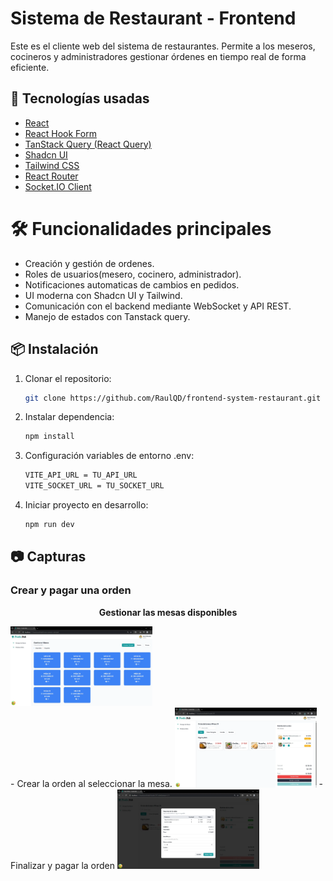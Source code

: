 # Sistema de Restaurant - Frontend

Este es el cliente web del sistema de restaurantes. Permite a los meseros, cocineros y administradores gestionar órdenes en tiempo real de forma eficiente.

## 🚀 Tecnologías usadas

- [React](https://react.dev/)
- [React Hook Form](https://react-hook-form.com/)
- [TanStack Query (React Query)](https://tanstack.com/query/latest)
- [Shadcn UI](https://ui.shadcn.dev/)
- [Tailwind CSS](https://tailwindcss.com/)
- [React Router](https://reactrouter.com/)
- [Socket.IO Client](https://socket.io/)

# 🛠️ Funcionalidades principales
- Creación y gestión de ordenes.
- Roles de usuarios(mesero, cocinero, administrador).
- Notificaciones automaticas de cambios en pedidos.
- UI moderna con Shadcn UI y Tailwind.
- Comunicación con el backend mediante WebSocket y API REST.
- Manejo de estados con Tanstack query.

## 📦 Instalación

1. Clonar el repositorio:

   ```bash
   git clone https://github.com/RaulQD/frontend-system-restaurant.git

   ```
2. Instalar dependencia:

   ```bash
   npm install
   ```
3. Configuración variables de entorno .env:
   
   ```bash
   VITE_API_URL = TU_API_URL
   VITE_SOCKET_URL = TU_SOCKET_URL
   ```
4. Iniciar proyecto en desarrollo:

   ```bash
   npm run dev
   ```

## 📷 Capturas 

### Crear y pagar una orden
<p align="center">                                                                   
<div>
   <p align="center"><b>Gestionar las mesas disponibles </b></p>
   <img src="./screenshots/Gestion_de_mesas.webp" alt="Gestion de la mesas" width="45%" />
</div>
 - Crear la orden al seleccionar la mesa.       
<img src="./screenshots/agregar_items.webp" alt="Agregar Items" width="45%" />
- Finalizar y pagar la orden
<img src="./screenshots/pagar_orden.webp" alt="Pagar Orden" width="45%" />
</p>
